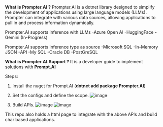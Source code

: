 **What is Prompter.AI ?**
Prompter.AI is a dotnet library designed to simplify the development of applications using large language models (LLMs). Prompter can integrate with various data sources, allowing applications to pull in and process information dynamically.

Prompter.AI supports inference with LLMs
-Azure Open AI
-HuggingFace
-Gemini (In-Progress)

Prompter.AI supports inference type as source
-Microsoft SQL
-In-Memory JSON
-API
-My SQL
-Oracle DB
-PostGreSQL

**What is Prompter.AI.Support ?**
It is a developer guide to implement solutions with **Prompt.AI**

Steps:
1. Install the nuget for Prompt.AI (**dotnet add package Prompter.AI**)
2. Set the configs and define the scope.
   ![image](https://github.com/user-attachments/assets/cc525a20-e6fd-42ed-88d3-7f46969a1702)

3. Build APIs.
![image](https://github.com/user-attachments/assets/cd68eb55-de3f-4859-83bf-c772c94e1423)
![image](https://github.com/user-attachments/assets/9f6315d5-0f53-4558-849c-eb1593961edf)


This repo also holds a html page to integrate with the above APIs and build char based applications.
